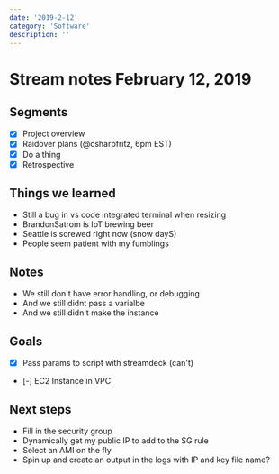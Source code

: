 ```yaml
---
date: '2019-2-12'
category: 'Software'
description: ''
---
```


# Stream notes February 12, 2019

## Segments

- [x] Project overview
- [x] Raidover plans (@csharpfritz, 6pm EST)
- [x] Do a thing
- [x] Retrospective

## Things we learned

- Still a bug in vs code integrated terminal when resizing
- BrandonSatrom is IoT brewing beer
- Seattle is screwed right now (snow dayS)
- People seem patient with my fumblings

## Notes

- We still don't have error handling, or debugging
- And we still didnt pass a varialbe
- And we still didn't make the instance

## Goals

- [x] Pass params to script with streamdeck (can't)
- [-] EC2 Instance in VPC

## Next steps

- Fill in the security group
- Dynamically get my public IP to add to the SG rule
- Select an AMI on the fly
- Spin up and create an output in the logs with IP and key file name?
